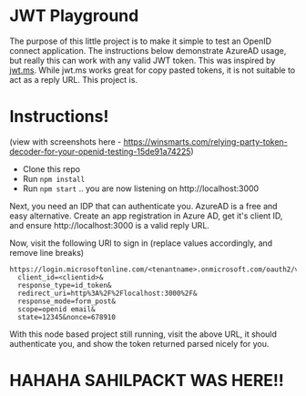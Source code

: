 # JWT Playground

The purpose of this little project is to make it simple to test an OpenID connect application.
The instructions below demonstrate AzureAD usage, but really this can work with any valid JWT token.
This was inspired by [jwt.ms](http://jwt.ms). While jwt.ms works great for copy pasted tokens, it is not suitable to act as a reply URL. This project is.

# Instructions!
(view with screenshots here - https://winsmarts.com/relying-party-token-decoder-for-your-openid-testing-15de91a74225)
  - Clone this repo
  - Run `npm install`
  - Run `npm start` .. you are now listening on http://localhost:3000

Next, you need an IDP that can authenticate you. AzureAD is a free and easy alternative.
Create an app registration in Azure AD, get it's client ID, and ensure http://localhost:3000 is a valid reply URL.

Now, visit the following URl to sign in (replace values accordingly, and remove line breaks)
```
https://login.microsoftonline.com/<tenantname>.onmicrosoft.com/oauth2/v2.0/authorize?
  client_id=<clientid>&
  response_type=id_token&
  redirect_uri=http%3A%2F%2Flocalhost:3000%2F&
  response_mode=form_post&
  scope=openid email&
  state=12345&nonce=678910
```

With this node based project still running, visit the above URL, it should authenticate you, and show the token returned parsed nicely for you.

# HAHAHA SAHILPACKT WAS HERE!!